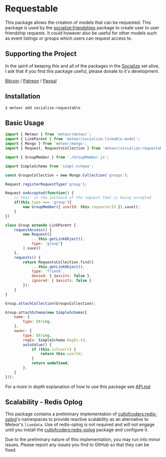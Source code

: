 # Requestable #

This package allows the creation of models that can be requested. This package is used by the [socialize:friendships](https://atmospherejs.com/socialize/friendships) package to create user to user friendship requests. It could however also be useful for other models such as event listings or groups which users can request access to.

## Supporting the Project ##
In the spirit of keeping this and all of the packages in the [Socialize](https://atmospherejs.com/socialize) set alive, I ask that if you find this package useful, please donate to it's development.

[Bitcoin](https://www.coinbase.com/checkouts/4a52f56a76e565c552b6ecf118461287) / [Patreon](https://www.patreon.com/user?u=4866588) / [Paypal](https://www.paypal.me/copleykj)

## Installation ##

```shell
$ meteor add socialize:requestable
```

## Basic Usage ##

```javascript
import { Meteor } from 'meteor/meteor';
import { LinkParent } from 'meteor/socialize:linkable-model';
import { Mongo } from 'meteor/mongo';
import { Request, RequestsCollection } from 'meteor/socialize:requestable';

import { GroupMember } from './GroupMember.js';

import SimpleSchema from 'simpl-schema';

const GroupsCollection = new Mongo.Collection('groups');

Request.registerRequestType('group');

Request.onAccepted(function() {
    //`this` is the instance of the request that is being accepted
    if(this.type === 'group'){
        new GroupMember({ userId: this.requesterId }).save();
    }
})

class Group extends LinkParent {
    requestAccess() {
        new Request({
            ...this.getLinkObject(),
            type: 'group'}
        ).save()
    },
    requests() {
        return RequestsCollection.find({
            ...this.getLinkObject(),
            type: 'friend',
            denied: { $exists: false },
            ignored: { $exists: false }
        });
    }
}

Group.attachCollection(GroupsCollection);

Group.attachSchema(new SimpleSchema({
    name: {
        type: String,
    },
    owner: {
        type: String,
        regEx: SimpleSchema.RegEx.Id,
        autoValue() {
            if (this.isInsert) {
                return this.userId;
            }
            return undefined;
        },
    }
}));
```

For a more in depth explanation of how to use this package see [API.md](API.md)

## Scalability - Redis Oplog ##

This package contains a preliminary implementation of [cultofcoders:redis-oplog][1]'s namespaces to provide reactive scalability as an alternative to Meteor's `livedata`. Use of redis-oplog is not required and will not engage until you install the [cultofcoders:redis-oplog][1] package and configure it.

Due to the preliminary nature of this implementation, you may run into minor issues. Please report any issues you find to GitHub so that they can be fixed.

[1]:https://github.com/cultofcoders/redis-oplog
